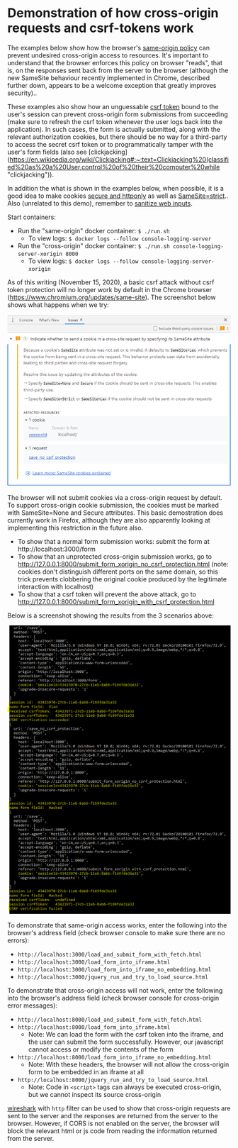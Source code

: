 # Demonstration of how cross-origin requests and csrf-tokens work

The examples below show how the browser's [same-origin policy](https://developer.mozilla.org/en-US/docs/Web/Security/Same-origin_policy "same-origin policy") can prevent undesired cross-origin access to resources. It's important to understand that the browser enforces this policy on browser "reads", that is, on the responses sent back from the server to the browser (although the new SameSite behaviour recently implemented in Chrome, described further down, appears to be a welcome exception that greatly improves security).. 

These examples also show how an unguessable [csrf token](https://owasp.org/www-community/attacks/csrf "csrf") bound to the user's session can prevent cross-origin form submissions from succeeding (make sure to refresh the csrf token whenever the user logs back into the application). In such cases, the form is actually submitted, along with the relevant authorization cookies, but there should be no way for a third-party to access the secret csrf token or to programmatically tamper with the user's form fields (also see [clickjacking](https://en.wikipedia.org/wiki/Clickjacking#:~:text=Clickjacking%20(classified%20as%20a%20User,control%20of%20their%20computer%20while "clickjacking")).

In addition the what is shown in the examples below, when possible, it is a good idea to make cookies [secure and httponly](https://developer.mozilla.org/en-US/docs/Web/HTTP/Cookies#Creating_cookies "secure and httponly cookies") as well as [SameSite=strict](https://developer.mozilla.org/en-US/docs/Web/HTTP/Headers/Set-Cookie/SameSite).. Also (unrelated to this demo), remember to [sanitize web inputs](https://kevinsmith.io/sanitize-your-inputs "sanitize your inputs").

Start containers:
  * Run the "same-origin" docker container: `$ ./run.sh`
    * To view logs: `$ docker logs --follow console-logging-server`
  * Run the "cross-origin" docker container: `$ ./run.sh console-logging-server-xorigin 8000`
    * To view logs: `$ docker logs --follow console-logging-server-xorigin`

As of this writing (November 15, 2020), a basic csrf attack without csrf token protection will no longer work by default in the Chrome browser (https://www.chromium.org/updates/same-site). The screenshot below shows what happens when we try:

![CSRF Attack Fails in Chrome](chrome_does_not_allow_csrf_attack.png?raw=true "CSRF Attack Fails in Chrome")


The browser will not submit cookies via a cross-origin request by default. To support cross-origin cookie submission, the cookies must be marked with SameSite=None and Secure attributes. This basic demostration does currently work in Firefox, although they are also apparently looking at implementing this restriction in the future also. 

* To show that a normal form submission works: submit the form at http://localhost:3000/form
* To show that an unprotected cross-origin submission works, go to http://127.0.0.1:8000/submit_form_xorigin_no_csrf_protection.html (note: cookies don't distinguish different ports on the same domain, so this trick prevents clobbering the original cookie produced by the legitimate interaction with localhost)
* To show that a csrf token will prevent the above attack, go to http://127.0.0.1:8000/submit_form_xorigin_with_csrf_protection.html

Below is a screenshot showing the results from the 3 scenarios above:

![CSRF Attack Scenarios in Firefox](firefox_allows_csrf_attack.png?raw=true "CSRF Attack Scenarios in Firefox")

To demonstrate that same-origin access works, enter the following into the browser's address field (check browser console to make sure there are no errors):
  * `http://localhost:3000/load_and_submit_form_with_fetch.html`
  * `http://localhost:3000/load_form_into_iframe.html`
  * `http://localhost:3000/load_form_into_iframe_no_embedding.html`
  * `http://localhost:3000/jquery_run_and_try_to_load_source.html`  
 
To demonstrate that cross-origin access will not work, enter the following into the browser's address field (check browser console for cross-origin error messages):
  * `http://localhost:8000/load_and_submit_form_with_fetch.html`
  * `http://localhost:8000/load_form_into_iframe.html`
     * Note: We can load the form with the csrf token into the iframe, and the user can submit the form successfully. However, our javascript cannot access or modify the contents of the form
  * `http://localhost:8000/load_form_into_iframe_no_embedding.html`
     * Note: With these headers, the browser will not allow the cross-origin form to be embedded in an iframe at all
  * `http://localhost:8000/jquery_run_and_try_to_load_source.html`  
     * Note: Code in `<script>` tags can always be executed cross-origin, but we cannot inspect its source cross-origin

[wireshark](https://wireshark.org "wireshark homepage") with `http` filter can be used to show that cross-origin requests are sent to the server and the responses are returned from the server to the browser. However, if CORS is not enabled on the server, the browser will block the relevant html or js code from reading the information returned from the server. 

